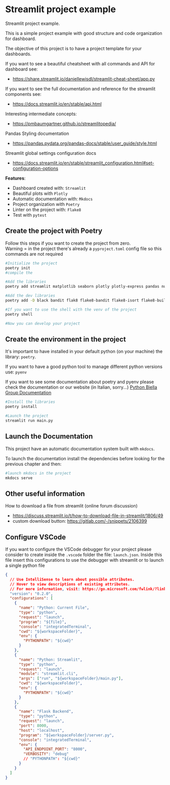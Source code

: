 # Streamlit project example

Streamlit project example.

This is a simple project example with good structure and code organization for dashboard.

The objective of this project is to have a project template for your dashboards.

If you want to see a beautiful cheatsheet with all commands and API for dashboard see:
- https://share.streamlit.io/daniellewisdl/streamlit-cheat-sheet/app.py

If you want to see the full documentation and reference for the streamlit components see:
- https://docs.streamlit.io/en/stable/api.html

Interesting intermediate concepts:
- https://pmbaumgartner.github.io/streamlitopedia/

Pandas Styling documentation 
- https://pandas.pydata.org/pandas-docs/stable/user_guide/style.html

Streamlit global settings configuration docs
- https://docs.streamlit.io/en/stable/streamlit_configuration.html#set-configuration-options



**Features**:
- Dashboard created with: `Streamlit`
- Beautiful plots with `Plotly`
- Automatic documentation with: `Mkdocs`
- Project organization with `Poetry`
- Linter on the project with: `Flake8`
- Test with `pytest`

## Create the project with Poetry

Follow this steps if you want to create the project from zero.  
Warning = in the project there's already a `pyproject.toml` config file so this commands are not required

```bash
#Initialize the project
poetry init
#compile the 

#Add the libraries
poetry add streamlit matplotlib seaborn plotly plotly-express pandas numpy pytest mkdocs mkdocs-macros-plugin mkdocs-material mkdocstrings mkdocs-autorefs mkdocs-simple-plugin mkdocs-jupyter PyYAML SQLAlchemy

#Add the dev libraries
poetry add -D black bandit flak8 flake8-bandit flake8-isort flake8-builtins

#If you want to use the shell with the venv of the project
poetry shell

#Now you can develop your project
```

## Create the environment in the project

It's important to have installed in your default python (on your machine) the library: `poetry`.

If you want to have a good python tool to manage different python versions use: `pyenv`

If you want to see some documentation about poetry and pyenv please check the documentation or our website (in Italian, sorry...) [Python Biella Group Documentation](https://pythonbiellagroup.github.io/ModernPythonDevelopment)

```bash
#Install the libraries
poetry install

#Launch the project
streamlit run main.py

```

## Launch the Documentation

This project have an automatic documentation system built with `mkdocs`.

To launch the documentation install the dependencies before looking for the previous chapter and then:
```bash
#launch mkdocs in the project
mkdocs serve

```


## Other useful information

How to download a file from streamlit (online forum discussion)
- https://discuss.streamlit.io/t/how-to-download-file-in-streamlit/1806/49
- custom download button: https://gitlab.com/-/snippets/2106399


## Configure VSCode
If you want to configure the VSCode debugger for your project please consider to create inside the `.vscode` folder the file: `launch.json`.
Inside this file insert this configurations to use the debugger with streamlit or to launch a single python file
```json
{
  // Use IntelliSense to learn about possible attributes.
  // Hover to view descriptions of existing attributes.
  // For more information, visit: https://go.microsoft.com/fwlink/?linkid=830387
  "version": "0.2.0",
  "configurations": [
    {
      "name": "Python: Current File",
      "type": "python",
      "request": "launch",
      "program": "${file}",
      "console": "integratedTerminal",
      "cwd": "${workspaceFolder}",
      "env": {
        "PYTHONPATH": "${cwd}"
      }
    },
    {
      "name": "Python: Streamlit",
      "type": "python",
      "request": "launch",
      "module": "streamlit.cli",
      "args": ["run", "${workspaceFolder}/main.py"],
      "cwd": "${workspaceFolder}",
      "env": {
        "PYTHONPATH": "${cwd}"
      }
    },
    {
      "name": "Flask Backend",
      "type": "python",
      "request": "launch",
      "port": 8000,
      "host": "localhost",
      "program": "${workspaceFolder}/server.py",
      "console": "integratedTerminal",
      "env": {
        "API_ENDPOINT_PORT": "8000",
        "VERBOSITY": "debug"
        // "PYTHONPATH": "${cwd}"
      }
    }
  ]
}

```